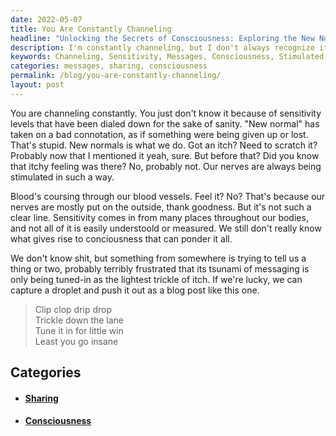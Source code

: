 ```yaml
---
date: 2022-05-07
title: You Are Constantly Channeling
headline: "Unlocking the Secrets of Consciousness: Exploring the New Normal"
description: I'm constantly channeling, but I don't always recognize it. My sensitivity levels have been lowered for my own peace of mind, but that doesn't mean I'm not still receiving messages. In this blog post, I'm capturing a droplet of that messaging and sharing it with you, so you can understand how consciousness works and why it's important to pay attention to these signals. Come explore this new normal with me.
keywords: Channeling, Sensitivity, Messages, Consciousness, Stimulated, Droplet, Messaging, Sharing, New Normal, Nerves, Life, Trying, Capture
categories: messages, sharing, consciousness
permalink: /blog/you-are-constantly-channeling/
layout: post
---
```



You are channeling constantly. You just don't know it because of sensitivity
levels that have been dialed down for the sake of sanity. "New normal" has
taken on a bad connotation, as if something were being given up or lost. That's
stupid. New normals is what we do. Got an itch? Need to scratch it? Probably
now that I mentioned it yeah, sure. But before that? Did you know that itchy
feeling was there? No, probably not. Our nerves are always being stimulated in
such a way.

Blood's coursing through our blood vessels. Feel it? No? That's because our
nerves are mostly put on the outside, thank goodness. But it's not such a clear
line. Sensitivity comes in from many places throughout our bodies, and not all
of it is easily understoold or measured. We still don't really know what gives
rise to conciousness that can ponder it all.

We don't know shit, but something from somewhere is trying to tell us a thing
or two, probably terribly frustrated that its tsunami of messaging is only
being tuned-in as the lightest trickle of itch. If we're lucky, we can capture
a droplet and push it out as a blog post like this one.

> Clip clop drip drop\
> Trickle down the lane\
> Tune it in for little win\
> Least you go insane



## Categories

<ul>
<li><h4><a href='/sharing/'>Sharing</a></h4></li>
<li><h4><a href='/consciousness/'>Consciousness</a></h4></li></ul>